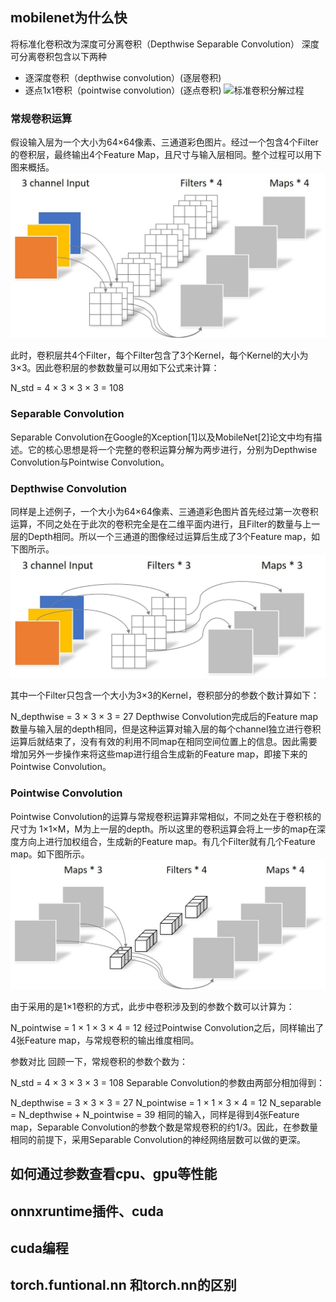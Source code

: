 ## mobilenet为什么快
将标准化卷积改为深度可分离卷积（Depthwise Separable Convolution）
深度可分离卷积包含以下两种
- 逐深度卷积（depthwise convolution）(逐层卷积)
- 逐点1x1卷积（pointwise convolution）(逐点卷积)
![标准卷积分解过程](https://pic3.zhimg.com/80/v2-a6bae41f1744363354d5b931bc6a9f06_1440w.jpg)

### 常规卷积运算
假设输入层为一个大小为64×64像素、三通道彩色图片。经过一个包含4个Filter的卷积层，最终输出4个Feature Map，且尺寸与输入层相同。整个过程可以用下图来概括。
![dd](https://github.com/Rokuki/ai-note/blob/main/interview/img/7g19p3crf0.jpeg)

此时，卷积层共4个Filter，每个Filter包含了3个Kernel，每个Kernel的大小为3×3。因此卷积层的参数数量可以用如下公式来计算：

N_std = 4 × 3 × 3 × 3 = 108

### Separable Convolution

Separable Convolution在Google的Xception[1]以及MobileNet[2]论文中均有描述。它的核心思想是将一个完整的卷积运算分解为两步进行，分别为Depthwise Convolution与Pointwise Convolution。

### Depthwise Convolution
同样是上述例子，一个大小为64×64像素、三通道彩色图片首先经过第一次卷积运算，不同之处在于此次的卷积完全是在二维平面内进行，且Filter的数量与上一层的Depth相同。所以一个三通道的图像经过运算后生成了3个Feature map，如下图所示。
![ww](https://github.com/Rokuki/ai-note/blob/main/interview/img/v8k0v6b8ah.jpeg?raw=true)

其中一个Filter只包含一个大小为3×3的Kernel，卷积部分的参数个数计算如下：

N_depthwise = 3 × 3 × 3 = 27
Depthwise Convolution完成后的Feature map数量与输入层的depth相同，但是这种运算对输入层的每个channel独立进行卷积运算后就结束了，没有有效的利用不同map在相同空间位置上的信息。因此需要增加另外一步操作来将这些map进行组合生成新的Feature map，即接下来的Pointwise Convolution。

### Pointwise Convolution

Pointwise Convolution的运算与常规卷积运算非常相似，不同之处在于卷积核的尺寸为 1×1×M，M为上一层的depth。所以这里的卷积运算会将上一步的map在深度方向上进行加权组合，生成新的Feature map。有几个Filter就有几个Feature map。如下图所示。
![ww](https://github.com/Rokuki/ai-note/blob/main/interview/img/ugcnzd39tq.jpeg?raw=true)

由于采用的是1×1卷积的方式，此步中卷积涉及到的参数个数可以计算为：

N_pointwise = 1 × 1 × 3 × 4 = 12
经过Pointwise Convolution之后，同样输出了4张Feature map，与常规卷积的输出维度相同。

参数对比
回顾一下，常规卷积的参数个数为：

N_std = 4 × 3 × 3 × 3 = 108
Separable Convolution的参数由两部分相加得到：

N_depthwise = 3 × 3 × 3 = 27
N_pointwise = 1 × 1 × 3 × 4 = 12
N_separable = N_depthwise + N_pointwise = 39
相同的输入，同样是得到4张Feature map，Separable Convolution的参数个数是常规卷积的约1/3。因此，在参数量相同的前提下，采用Separable Convolution的神经网络层数可以做的更深。

## 如何通过参数查看cpu、gpu等性能

## onnxruntime插件、cuda

## cuda编程

## torch.funtional.nn 和torch.nn的区别
